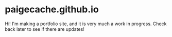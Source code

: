 # paigecache.github.io

Hi! I'm making a portfolio site, and it is very much a work in progress. Check back later to see if there are updates!
